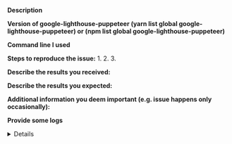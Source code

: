 <!--
If you are reporting a new issue, make sure that we do not have any duplicates
already open. You can ensure this by searching the issue list for this
repository. If there is a duplicate, please close your issue and add a comment
to the existing issue instead.

If you suspect your issue is a bug, please edit your issue description to
include the BUG REPORT INFORMATION shown below. If you fail to provide this
information within 7 days, we cannot debug your issue and will close it. We
will, however, reopen it if you later provide the information.

For more information about reporting issues, see
https://github.com/femtopixel/google-lighthouse-puppeteer/blob/master/CONTRIBUTING.md

You do NOT have to include this information if this is a FEATURE REQUEST

If you find this useful, please consider starring the repo and/or donating.
People showing interest attract more attention ;)
-->

**Description**

<!--
Briefly describe the problem you are having in a few paragraphs.
-->

**Version of google-lighthouse-puppeteer (yarn list global google-lighthouse-puppeteer) or (npm list global google-lighthouse-puppeteer)**

**Command line I used**

**Steps to reproduce the issue:**
1.
2.
3.

**Describe the results you received:**


**Describe the results you expected:**


**Additional information you deem important (e.g. issue happens only occasionally):**

**Provide some logs**

<details>
<pre>
(paste logs)
</pre>
</details>

